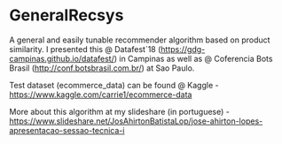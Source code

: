 # GeneralRecsys
A general and easily tunable recommender algorithm based on product similarity. I presented this @ Datafest´18 (https://gdg-campinas.github.io/datafest/) in Campinas as well as @ Coferencia Bots Brasil (http://conf.botsbrasil.com.br/) at Sao Paulo.

Test dataset (ecommerce_data) can be found @ Kaggle - https://www.kaggle.com/carrie1/ecommerce-data

More about this algorithm at my slideshare (in portuguese) - https://www.slideshare.net/JosAhirtonBatistaLop/jose-ahirton-lopes-apresentacao-sessao-tecnica-i
